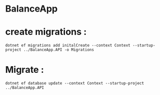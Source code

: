 # BalanceApp

# create migrations :
`dotnet ef migrations add initalCreate --context Context --startup-project ../BalanceApp.API -o Migrations`

# Migrate :
`dotnet ef database update --context Context --startup-project ../BalanceApp.API`
